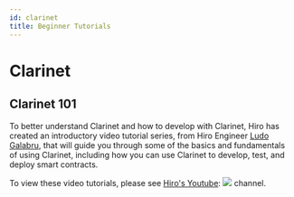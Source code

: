 ```yaml
---
id: clarinet
title: Beginner Tutorials
---
```


# Clarinet

## Clarinet 101
To better understand Clarinet and how to develop with Clarinet, Hiro has created an introductory video tutorial series, 
from Hiro Engineer [Ludo Galabru](https://twitter.com/ludovic?lang=en), that will guide you through some of the basics and fundamentals of using Clarinet, including how you can use Clarinet to develop, test, and deploy smart contracts.

To view these video tutorials, please see [Hiro's Youtube](https://www.youtube.com/c/HiroSystems):
[<img src="docs/images/clarinet101.png">](https://youtube.com/playlist?list=PL5Ujm489LoJaAz9kUJm8lYUWdGJ2AnQTb) channel.
